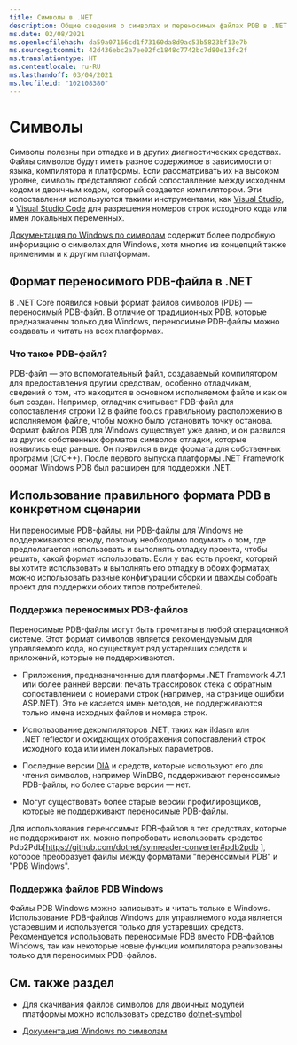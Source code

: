 ```yaml
---
title: Символы в .NET
description: Общие сведения о символах и переносимых файлах PDB в .NET
ms.date: 02/08/2021
ms.openlocfilehash: da59a07166cd1f73160da8d9ac53b5823bf13e7b
ms.sourcegitcommit: 42d436ebc2a7ee02fc1848c7742bc7d80e13fc2f
ms.translationtype: HT
ms.contentlocale: ru-RU
ms.lasthandoff: 03/04/2021
ms.locfileid: "102108380"
---
```

# <a name="symbols"></a>Символы

Символы полезны при отладке и в других диагностических средствах. Файлы символов будут иметь разное содержимое в зависимости от языка, компилятора и платформы. Если рассматривать их на высоком уровне, символы представляют собой сопоставление между исходным кодом и двоичным кодом, который создается компилятором. Эти сопоставления используются такими инструментами, как [Visual Studio](/visualstudio/debugger/what-is-debugging), и [Visual Studio Code](https://code.visualstudio.com/Docs/editor/debugging) для разрешения номеров строк исходного кода или имен локальных переменных.

[Документация по Windows по символам](/windows/win32/dxtecharts/debugging-with-symbols) содержит более подробную информацию о символах для Windows, хотя многие из концепций также применимы и к другим платформам.

## <a name="learn-about-nets-portable-pdb-format"></a>Формат переносимого PDB-файла в .NET

В .NET Core появился новый формат файлов символов (PDB) — переносимый PDB-файл. В отличие от традиционных PDB, которые предназначены только для Windows, переносимые PDB-файлы можно создавать и читать на всех платформах.

### <a name="what-is-a-pdb"></a>Что такое PDB-файл?

PDB-файл — это вспомогательный файл, создаваемый компилятором для предоставления другим средствам, особенно отладчикам, сведений о том, что находится в основном исполняемом файле и как он был создан. Например, отладчик считывает PDB-файл для сопоставления строки 12 в файле foo.cs правильному расположению в исполняемом файле, чтобы можно было установить точку останова. Формат файлов PDB для Windows существует уже давно, и он развился из других собственных форматов символов отладки, которые появились еще раньше. Он появился в виде формата для собственных программ (C/C++). После первого выпуска платформы .NET Framework формат Windows PDB был расширен для поддержки .NET.

## <a name="use-the-correct-pdb-format-for-your-scenario"></a>Использование правильного формата PDB в конкретном сценарии

Ни переносимые PDB-файлы, ни PDB-файлы для Windows не поддерживаются всюду, поэтому необходимо подумать о том, где предполагается использовать и выполнять отладку проекта, чтобы решить, какой формат использовать. Если у вас есть проект, который вы хотите использовать и выполнять его отладку в обоих форматах, можно использовать разные конфигурации сборки и дважды собрать проект для поддержки обоих типов потребителей.

### <a name="support-for-portable-pdbs"></a>Поддержка переносимых PDB-файлов

Переносимые PDB-файлы могут быть прочитаны в любой операционной системе. Этот формат символов является рекомендуемым для управляемого кода, но существует ряд устаревших средств и приложений, которые не поддерживаются.

* Приложения, предназначенные для платформы .NET Framework 4.7.1 или более ранней версии: печать трассировок стека с обратным сопоставлением с номерами строк (например, на странице ошибки ASP.NET). Это не касается имен методов, не поддерживаются только имена исходных файлов и номера строк.

* Использование декомпиляторов .NET, таких как ildasm или .NET reflector и ожидающих отображения сопоставлений строк исходного кода или имен локальных параметров.

* Последние версии [DIA](/visualstudio/debugger/debug-interface-access/debug-interface-access-sdk) и средств, которые используют его для чтения символов, например WinDBG, поддерживают переносимые PDB-файлы, но более старые версии — нет.

* Могут существовать более старые версии профилировщиков, которые не поддерживают переносимые PDB-файлы.

Для использования переносимых PDB-файлов в тех средствах, которые не поддерживают их, можно попробовать использовать средство Pdb2Pdb[https://github.com/dotnet/symreader-converter#pdb2pdb ], которое преобразует файлы между форматами "переносимый PDB" и "PDB Windows".

### <a name="support-for-windows-pdbs"></a>Поддержка файлов PDB Windows

Файлы PDB Windows можно записывать и читать только в Windows. Использование PDB-файлов Windows для управляемого кода является устаревшим и используется только для устаревших средств. Рекомендуется использовать переносимые PDB вместо PDB-файлов Windows, так как некоторые новые функции компилятора реализованы только для переносимых PDB-файлов.

## <a name="see-also"></a>См. также раздел

* Для скачивания файлов символов для двоичных модулей платформы можно использовать средство [dotnet-symbol](./dotnet-symbol.md)

* [Документация Windows по символам](/windows/win32/dxtecharts/debugging-with-symbols)
